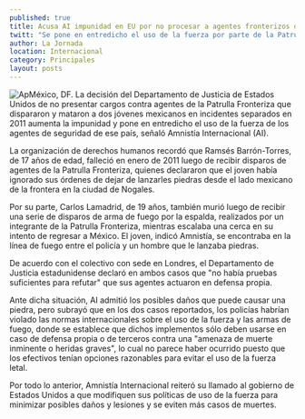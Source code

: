 ```yaml
---
published: true
title: Acusa AI impunidad en EU por no procesar a agentes fronterizos que dispararon a mexicanos
twitt: "Se pone en entredicho el uso de la fuerza por parte de la Patrulla Fronteriza: Amnistía Internacional"
author: La Jornada
location: Internacional
category: Principales
layout: posts
---
```


![Ap](http://i.imgur.com/21sfCSim.jpg)México, DF. La decisión del Departamento de Justicia de Estados Unidos de no presentar cargos contra agentes de la Patrulla Fronteriza que dispararon y mataron a dos jóvenes mexicanos en incidentes separados en 2011 aumenta la impunidad y pone en entredicho el uso de la fuerza de los agentes de seguridad de ese país, señaló Amnistía Internacional (AI).

La organización de derechos humanos recordó que Ramsés Barrón-Torres, de 17 años de edad, falleció en enero de 2011 luego de recibir disparos de agentes de la Patrulla Fronteriza, quienes declararon que el joven había ignorado sus órdenes de dejar de lanzarles piedras desde el lado mexicano de la frontera en la ciudad de Nogales.

Por su parte, Carlos Lamadrid, de 19 años, también murió luego de recibir una serie de disparos de arma de fuego por la espalda, realizados por un integrante de la Patrulla Fronteriza, mientras escalaba una cerca en su intento de regresar a México. El joven, indicó Amnistía, se encontraba en la línea de fuego entre el policía y un hombre que le lanzaba piedras.

De acuerdo con el colectivo con sede en Londres, el Departamento de Justicia estadunidense declaró en ambos casos que "no había pruebas suficientes para refutar" que sus agentes actuaron en defensa propia.

Ante dicha situación, AI admitió los posibles daños que puede causar una piedra, pero subrayó que en los dos casos reportados, los policías habrían violado las normas internacionales sobre el uso de la fuerza y las armas de fuego, donde se establece que dichos implementos sólo deben usarse en caso de defensa propia o de terceros contra una "amenaza de muerte inminente o heridas graves", lo cual no parece haber ocurrido puesto que los efectivos tenían opciones razonables para evitar el uso de la fuerza letal.

Por todo lo anterior, Amnistía Internacional reiteró su llamado al gobierno de Estados Unidos a que modifiquen sus políticas de uso de la fuerza para minimizar posibles daños y lesiones y se eviten más casos de muertes.
